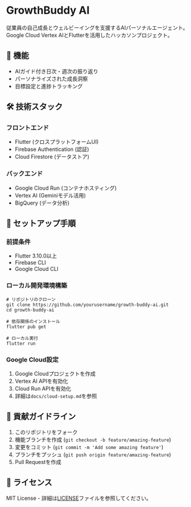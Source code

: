 # GrowthBuddy AI

従業員の自己成長とウェルビーイングを支援するAIパーソナルエージェント。Google Cloud Vertex AIとFlutterを活用したハッカソンプロジェクト。

## 📱 機能

- AIガイド付き日次・週次の振り返り
- パーソナライズされた成長洞察
- 目標設定と進捗トラッキング

## 🛠️ 技術スタック

### フロントエンド
- Flutter (クロスプラットフォームUI)
- Firebase Authentication (認証)
- Cloud Firestore (データストア)

### バックエンド
- Google Cloud Run (コンテナホスティング)
- Vertex AI (Geminiモデル活用)
- BigQuery (データ分析)

## 🚀 セットアップ手順

### 前提条件
- Flutter 3.10.0以上
- Firebase CLI
- Google Cloud CLI

### ローカル開発環境構築
```
# リポジトリのクローン
git clone https://github.com/yourusername/growth-buddy-ai.git
cd growth-buddy-ai

# 依存関係のインストール
flutter pub get

# ローカル実行
flutter run
```

### Google Cloud設定
1. Google Cloudプロジェクトを作成
2. Vertex AI APIを有効化
3. Cloud Run APIを有効化
4. 詳細は`docs/cloud-setup.md`を参照

## 🤝 貢献ガイドライン

1. このリポジトリをフォーク
2. 機能ブランチを作成 (`git checkout -b feature/amazing-feature`)
3. 変更をコミット (`git commit -m 'Add some amazing feature'`)
4. ブランチをプッシュ (`git push origin feature/amazing-feature`)
5. Pull Requestを作成

## 📜 ライセンス

MIT License - 詳細は[LICENSE](LICENSE)ファイルを参照してください。

